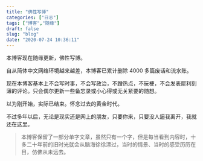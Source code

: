 ```yaml
---
title: "佛性写博"
categories: ["日志"]
tags: ["博客","随缘"]
draft: false
slug: "blog"
date: "2020-07-24 10:36:11"
---
```


本博客现在随缘更新，佛性写博。

自从简体中文网络环境越来越差，本博客已累计删除 4000 多篇废话和流水账。

现在本博客基本上不会写时事，不会写政治，不蹭热点，不玩梗，不会发表犀利刻薄的评论。只会偶尔更新一些备忘录或小心得或无关紧要的随想。

以为刚开始，实际已结束。怀念过去的黄金时代。

不过多年以后，无论是现实还是网上的朋友，只要你来，只要没人逼我离开，我就还在这里。

> 本博客保留了一部分单字文章，虽然只有一个字，但是每当看到内容时，十多二十年前的旧时光就会从脑海徐徐漂过，当时的情景、当时的感受历历在目，仿佛从未远去。

